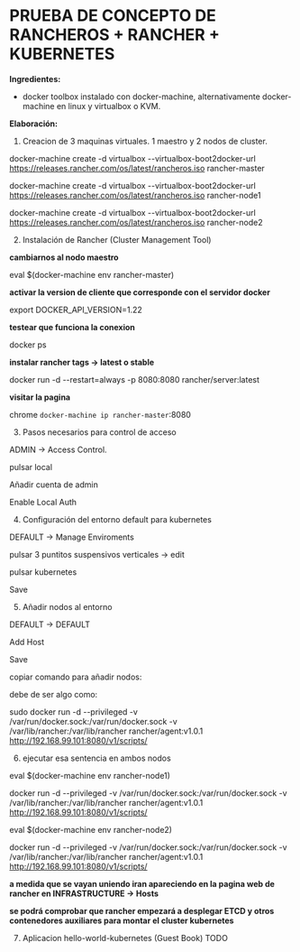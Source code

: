 ﻿PRUEBA DE CONCEPTO DE RANCHEROS + RANCHER + KUBERNETES
======================================================

**Ingredientes:**

- docker toolbox instalado con docker-machine, alternativamente docker-machine en linux y virtualbox o KVM.

**Elaboración:**

1) Creacion de 3 maquinas virtuales. 1 maestro y 2 nodos de cluster.

docker-machine create -d virtualbox --virtualbox-boot2docker-url https://releases.rancher.com/os/latest/rancheros.iso rancher-master

docker-machine create -d virtualbox --virtualbox-boot2docker-url https://releases.rancher.com/os/latest/rancheros.iso rancher-node1

docker-machine create -d virtualbox --virtualbox-boot2docker-url https://releases.rancher.com/os/latest/rancheros.iso rancher-node2

2) Instalación de Rancher (Cluster Management Tool)

**cambiarnos al nodo maestro**

eval $(docker-machine env rancher-master)

**activar la version de cliente que corresponde con el servidor docker**

export DOCKER_API_VERSION=1.22

**testear que funciona la conexion**

docker ps

**instalar rancher tags -> latest o stable**

docker run -d --restart=always -p 8080:8080 rancher/server:latest

**visitar la pagina**

chrome `docker-machine ip rancher-master`:8080

3) Pasos necesarios para control de acceso

ADMIN -> Access Control.

pulsar local

Añadir cuenta de admin

Enable Local Auth

4) Configuración del entorno default para kubernetes

DEFAULT -> Manage Enviroments

pulsar 3 puntitos suspensivos verticales -> edit

pulsar kubernetes

Save

5) Añadir nodos al entorno

DEFAULT -> DEFAULT

Add Host

Save

copiar comando para añadir nodos:

debe de ser algo como:

sudo docker run -d --privileged -v /var/run/docker.sock:/var/run/docker.sock -v /var/lib/rancher:/var/lib/rancher rancher/agent:v1.0.1 http://192.168.99.101:8080/v1/scripts/<TOKEN>

6) ejecutar esa sentencia en ambos nodos

eval $(docker-machine env rancher-node1)

docker run -d --privileged -v /var/run/docker.sock:/var/run/docker.sock -v /var/lib/rancher:/var/lib/rancher rancher/agent:v1.0.1 http://192.168.99.101:8080/v1/scripts/<TOKEN>

eval $(docker-machine env rancher-node2)

docker run -d --privileged -v /var/run/docker.sock:/var/run/docker.sock -v /var/lib/rancher:/var/lib/rancher rancher/agent:v1.0.1 http://192.168.99.101:8080/v1/scripts/<TOKEN>

**a medida que se vayan uniendo iran apareciendo en la pagina web de rancher en INFRASTRUCTURE -> Hosts**

**se podrá comprobar que rancher empezará a desplegar ETCD y otros contenedores auxiliares para montar el cluster kubernetes**

7) Aplicacion hello-world-kubernetes (Guest Book)
TODO
